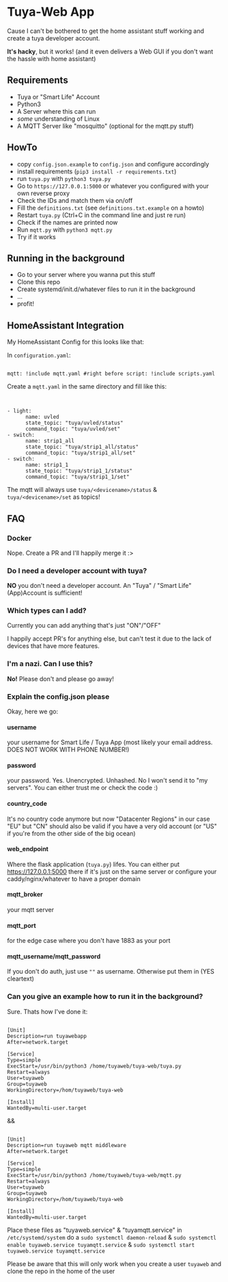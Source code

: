# Tuya-Web App
Cause I can't be bothered to get the home assistant stuff working and create a tuya developer account.

**It's hacky**, but it works! (and it even delivers a Web GUI if you don't want the hassle with home assistant)

## Requirements
- Tuya or "Smart Life" Account
- Python3
- A Server where this can run
- _some_ understanding of Linux
- A MQTT Server like "mosquitto" (optional for the mqtt.py stuff)

## HowTo

- copy `config.json.example` to `config.json` and configure accordingly
- install requirements (`pip3 install -r requirements.txt`)
- run `tuya.py` with `python3 tuya.py`
- Go to `https://127.0.0.1:5000` or whatever you configured with your own reverse proxy
- Check the IDs and match them via on/off
- Fill the `definitions.txt` (see `definitions.txt.example` on a howto)
- Restart `tuya.py` (Ctrl+C in the command line and just re run)
- Check if the names are printed now
- Run `mqtt.py` with `python3 mqtt.py`
- Try if it works


## Running in the background
- Go to your server where you wanna put this stuff
- Clone this repo
- Create systemd/init.d/whatever files to run it in the background
- ...
- profit!

## HomeAssistant Integration

My HomeAssistant Config for this looks like that:

In `configuration.yaml`:

```

mqtt: !include mqtt.yaml #right before script: !include scripts.yaml

```

Create a `mqtt.yaml` in the same directory and fill like this:

```


- light:
      name: uvled
      state_topic: "tuya/uvled/status"
      command_topic: "tuya/uvled/set"
- switch:
      name: strip1_all
      state_topic: "tuya/strip1_all/status"
      command_topic: "tuya/strip1_all/set"
- switch:
      name: strip1_1
      state_topic: "tuya/strip1_1/status"
      command_topic: "tuya/strip1_1/set"

```

The mqtt will always use `tuya/<devicename>/status` & `tuya/<devicename>/set` as topics!

## FAQ
### Docker
Nope. Create a PR and I'll happily merge it :>
### Do I need a developer account with tuya?
**NO** you don't need a developer account. An "Tuya" / "Smart Life" (App)Account is sufficient!
### Which types can I add?
Currently you can add anything that's just "ON"/"OFF"

I happily accept PR's for anything else, but can't test it due to the lack of devices that have more features.
### I'm a nazi. Can I use this?
**No!** Please don't and please go away!
### Explain the config.json please
Okay, here we go:
#### username
your username for Smart Life / Tuya App (most likely your email address. DOES NOT WORK WITH PHONE NUMBER!)
#### password
your password. Yes. Unencrypted. Unhashed. No I won't send it to "my servers". You can either trust me or check the code :)
#### country_code
It's no country code anymore but now "Datacenter Regions" in our case "EU" but "CN" should also be valid if you have a very old account (or "US" if you're from the other side of the big ocean)
#### web_endpoint
Where the flask application (`tuya.py`) lifes. You can either put https://127.0.0.1:5000 there if it's just on the same server or configure your caddy/nginx/whatever to have a proper domain
#### mqtt_broker
your mqtt server
#### mqtt_port
for the edge case where you don't have 1883 as your port
#### mqtt_username/mqtt_password
If you don't do auth, just use `""` as username. Otherwise put them in (YES cleartext)
### Can you give an example how to run it in the background?
Sure. Thats how I've done it:

```

[Unit]
Description=run tuyawebapp
After=network.target

[Service]
Type=simple
ExecStart=/usr/bin/python3 /home/tuyaweb/tuya-web/tuya.py
Restart=always
User=tuyaweb
Group=tuyaweb
WorkingDirectory=/hom/tuyaweb/tuya-web

[Install]
WantedBy=multi-user.target

```

&& 

```

[Unit]
Description=run tuyaweb mqtt middleware
After=network.target

[Service]
Type=simple
ExecStart=/usr/bin/python3 /home/tuyaweb/tuya-web/mqtt.py
Restart=always
User=tuyaweb
Group=tuyaweb
WorkingDirectory=/hom/tuyaweb/tuya-web

[Install]
WantedBy=multi-user.target

```

Place these files as "tuyaweb.service" & "tuyamqtt.service" in `/etc/systemd/system` do a `sudo systemctl daemon-reload` & `sudo systemctl enable tuyaweb.service tuyamqtt.service` & `sudo systemctl start tuyaweb.service tuyamqtt.service`

Please be aware that this will only work when you create a user `tuyaweb` and clone the repo in the home of the user

